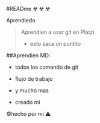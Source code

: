 #READme ☢ ☢ ☢

Aprendiedo
>Aprendien a usar git en Platzi
>- esto saca un puntito

##Aprendien MD:
* todos los comando de git
* flujo de trabajo
* y mucho mas

* creado mi

&copy;hecho por mi ⚠
